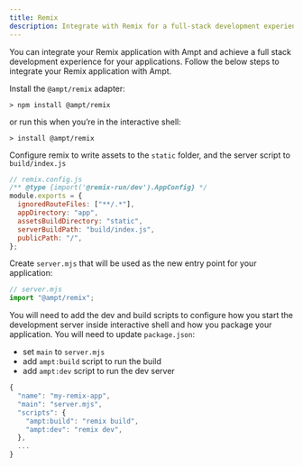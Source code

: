 ```yaml
---
title: Remix
description: Integrate with Remix for a full-stack development experience.
---
```


You can integrate your Remix application with Ampt and achieve a full stack development experience for your applications. Follow the below steps to integrate your Remix application with Ampt.

Install the `@ampt/remix` adapter:

```terminal title=Terminal
> npm install @ampt/remix
```

or run this when you’re in the interactive shell:

```terminal title=Terminal
> install @ampt/remix
```

Configure remix to write assets to the `static` folder, and the server script to `build/index.js`

```javascript
// remix.config.js
/** @type {import('@remix-run/dev').AppConfig} */
module.exports = {
  ignoredRouteFiles: ["**/.*"],
  appDirectory: "app",
  assetsBuildDirectory: "static",
  serverBuildPath: "build/index.js",
  publicPath: "/",
};
```

Create `server.mjs` that will be used as the new entry point for your application:

```javascript
// server.mjs
import "@ampt/remix";
```

You will need to add the dev and build scripts to configure how you start the development server inside interactive shell and how you package your application. You will need to update `package.json`:

- set `main` to `server.mjs`
- add `ampt:build` script to run the build
- add `ampt:dev` script to run the dev server

```javascript
{
  "name": "my-remix-app",
  "main": "server.mjs",
  "scripts": {
    "ampt:build": "remix build",
    "ampt:dev": "remix dev",
  },
  ...
}
```
